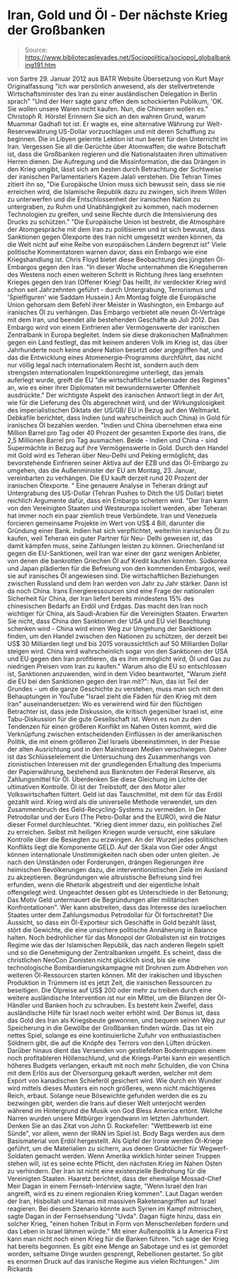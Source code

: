 # Iran, Gold und Öl - Der nächste Krieg der Großbanken

> Source: https://www.bibliotecapleyades.net/Sociopolitica/sociopol_globalbanking191.htm

von Sartre
29. Januar 2012
aus
BATR
Website
Übersetzung von
Kurt Mayr
Originalfassung
"Ich war persönlich anwesend, als der stellvertretende Wirtschaftsminister
des Iran zu einer ausländischen Delegation in Berlin sprach"
"Und der Herr sagte ganz offen dem schockierten Publikum, 'OK. Sie wollen
unsere Waren nicht kaufen. Nun, die Chinesen wollen es."
Christoph R. Hörstel
Erinnern Sie sich an den wahren Grund, warum
Muammar Gadhafi
tot ist.
Er wagte es, eine alternative Währung zur Welt-Reservewährung US-Dollar
vorzuschlagen und mit deren Schaffung zu beginnen.
Die in Libyen gelernte
Lektion ist nun bereit für den Unterricht im Iran. Vergessen Sie all die
Gerüchte über Atomwaffen; die wahre Botschaft ist, dass die
Großbanken
regieren und die Nationalstaaten ihren ultimativen Herren dienen.
Die Aufregung und die Missinformation, die das Drängen in den Krieg umgibt,
lässt sich am besten durch Betrachtung der Sichtweise der iranischen
Parlamentariers Kazem Jalali verstehen.
Die Tehran Times
zitiert ihn so,
"Die Europäische Union muss sich bewusst sein, dass sie nie erreichen wird,
die Islamische
Republik dazu zu zwingen, sich ihrem Willen zu unterwerfen und die
Entschlossenheit der
iranischen Nation zu untergraben, zu Ruhm und Unabhängigkeit zu kommen, nach
modernen Technologien zu greifen, und seine Rechte durch die Intensivierung
des Drucks zu
schützen."
"Die Europäische Union ist bestrebt, die Atmosphäre der Atomgespräche mit
dem Iran zu
politisieren und ist sich bewusst, dass Sanktionen gegen Ölexporte des Iran
nicht umgesetzt
werden können, da die Welt nicht auf eine Reihe von europäischen Ländern
begrenzt ist"
Viele politische Kommentatoren warnen davor, dass ein Embargo wie eine
Kriegshandlung ist.
Chris Floyd
bietet diese Beobachtung des jüngsten Öl-Embargos gegen den
Iran.
"In dieser Woche unternahmen die Kriegsherren des Westens noch einen
weiteren Schritt in
Richtung ihres lang ersehnten Krieges gegen den Iran (Offener Krieg! Das
heißt, ihr
verdeckter Krieg wird schon seit Jahrzehnten geführt - durch Untergrabung,
Terrorismus und
'Spielfiguren' wie Saddam Hussein.) Am Montag folgte die Europäische Union
gehorsam
dem Befehl ihrer Meister in Washington, ein Embargo auf iranisches Öl zu
verhängen.
Das Embargo verbietet alle neuen Öl-Verträge mit dem Iran, und beendet alle
bestehenden
Geschäfte ab Juli 2012.
Das Embargo wird von einem Einfrieren aller Vermögenswerte der iranischen
Zentralbank
in Europa begleitet. Indem sie diese drakonischen Maßnahmen gegen ein Land
festlegt,
das mit keinem anderen Volk im Krieg ist, das über Jahrhunderte noch keine
andere Nation
besetzt oder angegriffen hat, und das die Entwicklung eines
Atomenergie-Programms
durchführt, das nicht nur völlig legal nach internationalem Recht ist,
sondern auch dem
strengsten internationalen Inspektionsregime unterliegt, das jemals
auferlegt wurde, greift
die EU "die wirtschaftliche Lebensader des Regimes" an, wie es einer ihrer
Diplomaten mit
bewundernswerter Offenheit ausdrückte."
Der wichtigste Aspekt des iranischen Antwort liegt in der Art, wie für die
Lieferung des Öls abgerechnet wird, und der Wirkungslosigkeit des
imperialistischen Diktats der US/GB/ EU in Bezug auf den Weltmarkt.
Debkafile berichtet, dass Indien (und wahrscheinlich auch China) in Gold für
iranisches Öl bezahlen werden.
"Indien und China übernehmen etwa eine Million Barrel pro Tag oder 40
Prozent der
gesamten Exporte des Irans, die 2,5 Millionen Barrel pro Tag ausmachen.
Beide - Indien
und China - sind Supermächte in Bezug auf ihre Vermögenswerte in Gold.
Durch den Handel mit Gold wird es Teheran über Neu-Delhi und Peking
ermöglicht, das
bevorstehende Einfrieren seiner Aktiva auf der EZB und das Öl-Embargo zu
umgehen, das
die Außenminister der EU am Montag, 23. Januar, vereinbarten zu verhängen.
Die EU kauft
derzeit rund 20 Prozent der iranischen Ölexporte. "
Eine genauere Analyse in Teheran drängt auf Untergrabung des US-Dollar
(Tehran Pushes to
Ditch the US Dollar) bietet reichlich Argumente dafür, dass ein Embargo scheitern wird.
"Der Iran kann von den Vereinigten Staaten und Westeuropa isoliert werden,
aber Teheran
hat immer noch ein paar ziemlich treue Verbündete. Iran und Venezuela
forcieren
gemeinsame Projekte im Wert von US$ 4 Bill, darunter die Gründung einer
Bank. Indien hat sich verpflichtet, weiterhin iranisches Öl zu kaufen, weil
Teheran ein guter Partner für Neu- Delhi gewesen ist, das damit kämpfen
muss, seine Zahlungen leisten zu können.
Griechenland ist gegen die EU-Sanktionen, weil Iran war einer der ganz
wenigen Anbieter,
von denen die bankrotten Griechen Öl auf Kredit kaufen konnten. Südkorea und
Japan
plädierten für die Befreiung von den kommenden Embargos, weil sie auf
iranisches Öl
angewiesen sind.
Die wirtschaftlichen Beziehungen zwischen Russland und dem Iran werden von
Jahr zu Jahr
stärker.
Dann ist da noch China. Irans Energieressourcen sind eine Frage der
nationalen Sicherheit
für China, der Iran liefert bereits mindestens 15% des chinesischen Bedarfs
an Erdöl
und Erdgas. Das macht den Iran noch wichtiger für China, als Saudi-Arabien
für die
Vereinigten Staaten.
Erwarten Sie nicht, dass China den Sanktionen der USA und EU viel Beachtung
schenken
wird - China wird einen Weg zur Umgehung der Sanktionen finden, um den
Handel
zwischen den Nationen zu schützen, der derzeit bei US$ 30 Milliarden liegt
und bis 2015
voraussichtlich auf 50 Milliarden Dollar steigen wird.
China wird wahrscheinlich sogar von den Sanktionen der USA und EU gegen den
Iran
profitieren, da es ihm ermöglicht wird, Öl und Gas zu niedrigen Preisen vom
Iran zu
kaufen."
Warum also die EU so entschlossen ist, Sanktionen anzuwenden, wird in dem
Video beantwortet, "Warum zieht die EU bei den Sanktionen gegen den Iran mit?":
Nun, das ist Teil der Grundes - um die ganze Geschichte zu verstehen, muss
man sich mit den Behauptungen in YouTube "Israel zieht die Fäden für den
Krieg mit dem Iran" auseinandersetzen:
Wo es verwirrend wird für den flüchtigen Betrachter ist, dass jede
Diskussion, die kritisch gegenüber Israel ist, eine Tabu-Diskussion für die
gute Gesellschaft ist.
Wenn es nun zu den Tendenzen für einen größeren Konflikt im Nahen Osten
kommt, wird die Verknüpfung zwischen entscheidenden Einflüssen in der
amerikanischen Politik, die mit einem größeren Ziel Israels übereinstimmen,
in der Presse der alten Ausrichtung und in den
Mainstream Medien
verschwiegen.
Daher ist das Schlüsselelement die Untersuchung des Zusammenhangs von
zionistischen Interessen mit der grundlegenden Erhaltung des Imperiums der
Papierwährung, bestehend aus Banknoten der
Federal Reserve, als
Zahlungsmittel für Öl.
Überdenken Sie diese Gleichung im Lichte der ultimativen Kontrolle. Öl ist
der Treibstoff, der den Motor aller Volkswirtschaften füttert. Geld ist das
Tauschmittel, mit dem für das Erdöl gezahlt wird.
Krieg wird als die universelle Methode verwendet, um den Zusammenbruch des
Geld-Recycling-Systems zu vermeiden.
In Der Petrodollar und der Euro (The Petro-Dollar and the EURO), wird die Natur dieser Formel durchleuchtet.
"Krieg dient immer dazu, ein politisches Ziel zu erreichen. Selbst mit
heiligen Kriegen
wurde versucht, eine säkulare Kontrolle über die Besiegten zu erzwingen. An
der Wurzel
jedes politischen Konflikts liegt die Komponente GELD. Auf der Skala von
Gier oder Angst
können internationale Unstimmigkeiten nach oben oder unten gleiten.
Je nach den Umständen oder Forderungen, drängen Regierungen ihre heimischen
Bevölkerungen dazu, die interventionistischen Ziele im Ausland zu
akzeptieren.
Begründungen wie altruistische Befreiung sind frei erfunden, wenn die
Rhetorik abgestreift und der eigentliche Inhalt offengelegt wird. Ungeachtet
dessen gibt es Unterschiede in der
Betonung; Das Motiv Geld untermauert die Begründungen aller militärischen
Konfrontationen".
Wer kann abstreiten, dass das Interesse des israelischen Staates unter dem
Zahlungsmodus Petrodollar für Öl fortschreitet?
Die Aussicht, so dass ein Öl-Exporteur sich Geschäfte in Gold bezahlt lässt,
stört die Gewichte, die eine unsichere politische Annäherung in Balance
halten. Noch bedrohlicher für das Monopol der Globalisten ist ein trotziges
Regime wie das der Islamischen Republik, das nach anderen Regeln spielt und
so die Genehmigung der Zentralbanken umgeht.
Es scheint, dass die christlichen NeoCon Zionisten nicht glücklich sind, bis
sie eine technologische Bombardierungskampagne mit Drohnen zum Abdrehen von
weiteren Öl-Ressourcen starten können.
Mit der irakischen und libyschen Produktion in Trümmern ist es jetzt Zeit,
die iranischen Ressourcen zu beseitigen. Die Ölpreise auf US$ 200 oder mehr
zu treiben durch eine weitere ausländische Intervention ist nur ein Mittel,
um die Bilanzen der Öl-Händler und Banken hoch zu schrauben.
Es besteht kein Zweifel, dass ausländische Hilfe für Israel noch weiter
erhöht wird.
Der Bonus ist, dass das Gold des Iran als Kriegsbeute gewonnen, und bequem
seinen Weg zur Speicherung in die Gewölbe der Großbanken finden würde. Das
ist ein nettes Spiel, solange es eine kontinuierliche Zufuhr von
enthusiastischen Söldnern gibt, die auf die Knöpfe des Terrors von den
Lüften drücken.
Darüber hinaus dient das Versenden von gestiefelten Bodentruppen einem noch
profitableren Höllenschlund, und die Kriegs-Partei kann ein wesentlich
höheres Budgets verlangen, erkauft mit noch mehr Schulden, die von China mit
dem Erlös aus der Ölversorgung gekauft werden, welcher mit dem Export von
kanadischen Schieferöl gesichert wird.
Wie durch ein Wunder wird mittels dieses Musters ein noch größeres, wenn
nicht mächtigeres Reich, erbaut. Solange neue Bösewichte gefunden werden die
es zu bezwingen gibt, werden die Irans auf dieser Welt unterjocht werden
während im Hintergrund die Musik von God Bless America ertönt.
Welche Narren wurden unsere Mitbürger irgendwann im letzten Jahrhundert.
Denken Sie an das Zitat von
John D. Rockefeller:
"Wettbewerb ist eine Sünde", vor allem, wenn der IRAN im Spiel ist.
Body Bags werden aus dem Basismaterial von Erdöl hergestellt.
Als Gipfel der Ironie werden Öl-Kriege geführt, um die Materialien zu
sichern, aus denen Grabtücher für Wegwerf-Soldaten gemacht werden. Wenn
Amerika wirklich hinter seinen Truppen stehen will, ist es seine echte
Pflicht, den nächsten Krieg im Nahen Osten zu verhindern.
Der Iran ist nicht eine existenzielle Bedrohung für die Vereinigten Staaten.
Haaretz berichtet, dass der ehemalige Mossad-Chef
Meir Dagan in einem
Fernseh-Interview sagte,
"Wenn Israel den Iran angreift, wird es zu einem regionalen Krieg kommen".
Laut Dagan werden der Iran, Hisbollah und Hamas mit massiven
Raketenangriffen auf Israel reagieren. Bei diesem Szenario könnte auch
Syrien im Kampf mitmischen, sagte Dagan in der Fernsehsendung "Uvda".
Dagan fügte hinzu, dass ein solcher Krieg,
"einen hohen Tribut in Form von Menschenleben fordern und das Leben in
Israel
lähmen würde."
Mit einer Außenpolitik á la America First kann man nicht noch
einen Krieg
für die Banken führen.
"Ich sage der Krieg hat bereits begonnen.
Es gibt eine Menge an Sabotage und
es ist
gemordet worden, seltsame Dinge wurden gesprengt, Rebellionen gestartet.
So
gibt es
enormen Druck auf das iranische Regime aus vielen Richtungen."
Jim Rickards
